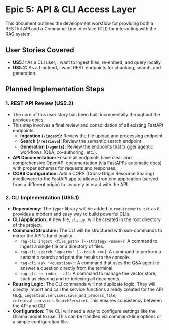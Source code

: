 # Epic 5: API & CLI Access Layer

This document outlines the development workflow for providing both a RESTful API and a Command-Line Interface (CLI) for interacting with the RAG system.

## User Stories Covered

- **US5.1:** As a CLI user, I want to ingest files, re-embed, and query locally.
- **US5.2:** As a frontend, I want REST endpoints for chunking, search, and generation.

## Planned Implementation Steps

### 1. REST API Review (US5.2)
- The core of this user story has been built incrementally throughout the previous epics.
- This step involves a final review and consolidation of all existing FastAPI endpoints:
    - **Ingestion (`/ingest`):** Review the file upload and processing endpoint.
    - **Search (`/retrieve`):** Review the semantic search endpoint.
    - **Generation (`/agents`):** Review the endpoints that trigger agentic workflows (Q&A, co-authoring, etc.).
- **API Documentation:** Ensure all endpoints have clear and comprehensive OpenAPI documentation (via FastAPI's automatic docs) with proper schemas for requests and responses.
- **CORS Configuration:** Add a CORS (Cross-Origin Resource Sharing) middleware to the FastAPI app to allow a frontend application (served from a different origin) to securely interact with the API.

### 2. CLI Implementation (US5.1)
- **Dependency:** The `typer` library will be added to `requirements.txt` as it provides a modern and easy way to build powerful CLIs.
- **CLI Application:** A new file, `cli.py`, will be created in the root directory of the project.
- **Command Structure:** The CLI will be structured with sub-commands to mirror the API's functionality:
    - `rag-cli ingest <file_path> [--strategy <name>]`: A command to ingest a single file or a directory of files.
    - `rag-cli search "<query>" [--top-k <n>]`: A command to perform a semantic search and print the results to the console.
    - `rag-cli ask "<question>"`: A command that uses the Q&A agent to answer a question directly from the terminal.
    - `rag-cli re-index --all`: A command to manage the vector store, such as clearing and re-indexing all documents.
- **Reusing Logic:** The CLI commands will not duplicate logic. They will directly import and call the service functions already created for the API (e.g., `ingestion.services.save_and_process_file`, `retrieval.services.SearchService`). This ensures consistency between the API and CLI.
- **Configuration:** The CLI will need a way to configure settings like the Ollama model to use. This can be handled via command-line options or a simple configuration file.
